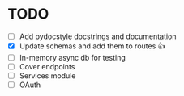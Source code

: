 # TODO

- [ ] Add pydocstyle docstrings and documentation
- [x] Update schemas and add them to routes :+1:
- [ ] In-memory async db for testing
- [ ] Cover endpoints
- [ ] Services module
- [ ] OAuth
